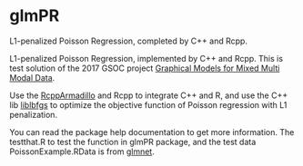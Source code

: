glmPR
======

L1-penalized Poisson Regression, completed by C++ and Rcpp.

L1-penalized Poisson Regression, implemented by C++ and Rcpp. This is test solution of the 2017 GSOC project [Graphical Models for Mixed Multi Modal Data](https://github.com/rstats-gsoc/gsoc2017/wiki/Graphical-Models-for-Mixed-Multi-Modal-Data). 

Use the [RcppArmadillo](http://arma.sourceforge.net) and Rcpp to integrate C++ and R, and use the C++ lib [liblbfgs](http://www.chokkan.org/software/liblbfgs/) to optimize  the objective function of Poisson regression with L1 penalization.  

You can read the package help documentation to get more information. The testthat.R to test the function in glmPR package, and the test data PoissonExample.RData is from [glmnet](https://github.com/cran/glmnet/blob/master/data/PoissonExample.RData).